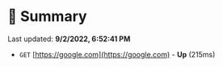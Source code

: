 # 📖 Summary
Last updated: **9/2/2022, 6:52:41 PM**

- `GET` [https://google.com](https://google.com) - **Up** (215ms)
